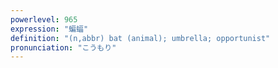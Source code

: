 ```yaml
---
powerlevel: 965
expression: "蝙蝠"
definition: "(n,abbr) bat (animal); umbrella; opportunist"
pronunciation: "こうもり"
---
```

